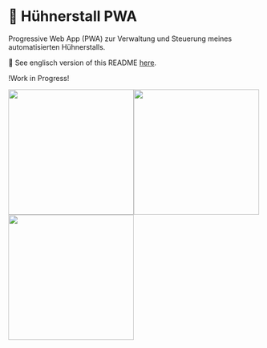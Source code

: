 # :chicken: Hühnerstall PWA

Progressive Web App (PWA) zur Verwaltung und Steuerung meines automatisierten Hühnerstalls.

:pushpin: See englisch version of this README [here](./README-en.md).

!Work in Progress!


<img src="https://user-images.githubusercontent.com/61932664/164431430-872fcac7-e16d-422f-acfd-e137f751add1.jpg" width="250"><img src="https://user-images.githubusercontent.com/61932664/164431721-b1c80b20-2692-494c-af1a-f5719abe44c2.jpg" width="250"><img src="https://user-images.githubusercontent.com/61932664/164431731-5ba0ccc4-252f-4563-b2c7-e2e1278545ee.jpg" width="250">
